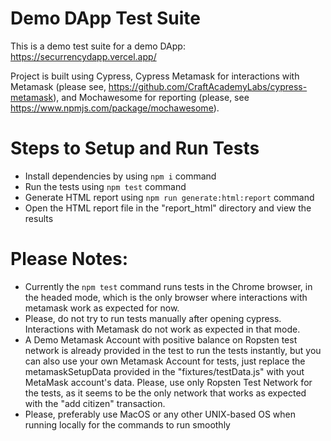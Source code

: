 # Demo DApp Test Suite

This is a demo test suite for a demo DApp: https://securrencydapp.vercel.app/

Project is built using Cypress, Cypress Metamask for interactions with Metamask (please see, https://github.com/CraftAcademyLabs/cypress-metamask), and Mochawesome for reporting (please, see https://www.npmjs.com/package/mochawesome).

# Steps to Setup and Run Tests
- Install dependencies by using `npm i` command
- Run the tests using `npm test` command
- Generate HTML report using `npm run generate:html:report` command
- Open the HTML report file in the "report_html" directory and view the results

# Please Notes:
- Currently the `npm test` command runs tests in the Chrome browser, in the headed mode, which is the only browser where interactions with metamask work as expected for now.
- Please, do not try to run tests manually after opening cypress. Interactions with Metamask do not work as expected in that mode.
- A Demo Metamask Account with positive balance on Ropsten test network is already provided in the test to run the tests instantly, but you can also use your own Metamask Account for tests, just replace the metamaskSetupData provided in the "fixtures/testData.js" with yout MetaMask account's data. Please, use only Ropsten Test Network for the tests, as it seems to be the only network that works as expected with the "add citizen" transaction.
- Please, preferably use MacOS or any other UNIX-based OS when running locally for the commands to run smoothly
